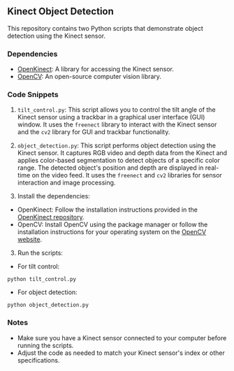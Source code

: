 
## Kinect Object Detection

This repository contains two Python scripts that demonstrate object detection using the Kinect sensor.

### Dependencies

- [OpenKinect](https://openkinect.org/): A library for accessing the Kinect sensor.
- [OpenCV](https://opencv.org/): An open-source computer vision library.

### Code Snippets

1. `tilt_control.py`: This script allows you to control the tilt angle of the Kinect sensor using a trackbar in a graphical user interface (GUI) window. It uses the `freenect` library to interact with the Kinect sensor and the `cv2` library for GUI and trackbar functionality.

2. `object_detection.py`: This script performs object detection using the Kinect sensor. It captures RGB video and depth data from the Kinect and applies color-based segmentation to detect objects of a specific color range. The detected object's position and depth are displayed in real-time on the video feed. It uses the `freenect` and `cv2` libraries for sensor interaction and image processing.


2. Install the dependencies:

- OpenKinect: Follow the installation instructions provided in the [OpenKinect repository](https://github.com/OpenKinect/libfreenect).
- OpenCV: Install OpenCV using the package manager or follow the installation instructions for your operating system on the [OpenCV website](https://opencv.org/).

3. Run the scripts:

- For tilt control:

```
python tilt_control.py
```

- For object detection:

```
python object_detection.py
```

### Notes

- Make sure you have a Kinect sensor connected to your computer before running the scripts.
- Adjust the code as needed to match your Kinect sensor's index or other specifications.
